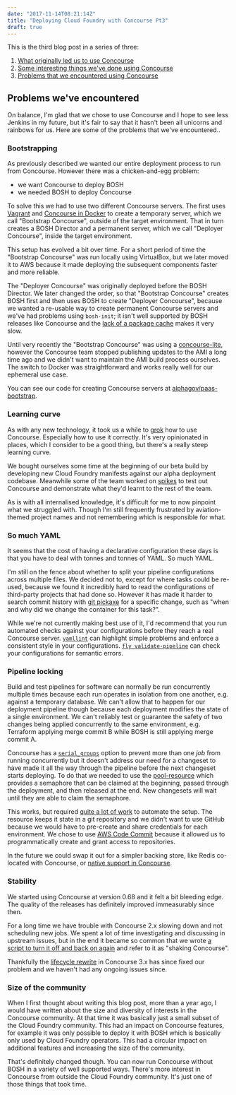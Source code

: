 ```yaml
---
date: "2017-11-14T08:21:14Z"
title: "Deploying Cloud Foundry with Concourse Pt3"
draft: true
---
```


This is the third blog post in a series of three:

1. [What originally led us to use Concourse][pt1]
1. [Some interesting things we've done using Concourse][pt2]
1. [Problems that we encountered using Concourse][pt3]

[pt1]: XXX
[pt2]: XXX
[pt3]: XXX

## Problems we've encountered

On balance, I'm glad that we chose to use Concourse and I hope to see less
Jenkins in my future, but it's fair to say that it hasn't been all unicorns
and rainbows for us. Here are some of the problems that we've encountered..

### Bootstrapping

As previously described we wanted our entire deployment process to run from
Concourse. However there was a chicken-and-egg problem:

- we want Concourse to deploy BOSH
- we needed BOSH to deploy Concourse

To solve this we had to use two different Concourse servers. The first uses
[Vagrant][] and [Concourse in Docker][] to create a temporary server, which
we call "Bootstrap Concourse", outside of the target environment. That in
turn creates a BOSH Director and a permanent server, which we call "Deployer
Concourse", inside the target environment.

This setup has evolved a bit over time. For a short period of time the
"Bootstrap Concourse" was run locally using VirtualBox, but we later moved
it to AWS because it made deploying the subsequent components faster and
more reliable.

The "Deployer Concourse" was originally deployed before the BOSH Director.
We later changed the order, so that "Bootstrap Concourse" creates BOSH first
and then uses BOSH to create "Deployer Concourse", because we wanted a
re-usable way to create permanent Concourse servers and we've had problems
using `bosh-init`; it isn't well supported by BOSH releases like Concourse
and the [lack of a package cache][bosh-init-cache] makes it very slow.

Until very recently the "Bootstrap Concourse" was using a
[concourse-lite][], however the Concourse team stopped publishing updates to
the AMI a long time ago and we didn't want to maintain the AMI build process
ourselves. The switch to Docker was straightforward and works really well
for our ephemeral use case.

You can see our code for creating Concourse servers at [alphagov/paas-bootstrap][].

[vagrant]: https://www.vagrantup.com/
[Concourse in Docker]: https://concourse.ci/docker-repository.html
[concourse-lite]: https://github.com/concourse/concourse-lite
[bosh-init-cache]: https://github.com/cloudfoundry/bosh-init/issues/19
[alphagov/paas-bootstrap]: XXX

### Learning curve

As with any new technology, it took us a while to [grok][] how to use
Concourse. Especially how to use it correctly. It's very opinionated in
places, which I consider to be a good thing, but there's a really steep
learning curve.

We bought ourselves some time at the beginning of our beta build by
developing new Cloud Foundry manifests against our alpha deployment
codebase. Meanwhile some of the team worked on [spikes][] to test out
Concourse and demonstrate what they'd learnt to the rest of the team.

As is with all internalised knowledge, it's difficult for me to now pinpoint
what we struggled with. Though I'm still frequently frustrated by
aviation-themed project names and not remembering which is responsible for
what.

[grok]: https://en.wikipedia.org/wiki/Grok
[spikes]: https://en.wikipedia.org/wiki/Spike_(software_development)

### So much YAML

It seems that the cost of having a declarative configuration these days is
that you have to deal with tonnes and tonnes of YAML. So much YAML.

I'm still on the fence about whether to split your pipeline configurations
across multiple files. We decided not to, except for where tasks could be
re-used, because we found it incredibly hard to read the configurations of
third-party projects that had done so. However it has made it harder to
search commit history with [git pickaxe][] for a specific change, such as
"when and why did we change the container for this task?".

While we're not currently making best use of it, I'd recommend that you run
automated checks against your configurations before they reach a real
Concourse server. [`yamllint`][] can highlight simple problems and enforce a
consistent style in your configurations. [`fly validate-pipeline`][] can
check your configurations for semantic errors.

[git pickaxe]: XXX
[`yamllint`]: XXX
[`fly validate-pipeline`]: https://concourse.ci/fly-validate-pipeline.html

### Pipeline locking

Build and test pipelines for software can normally be run concurrently
multiple times because each run operates in isolation from one another, e.g.
against a temporary database. We can't allow that to happen for our
deployment pipeline though because each deployment modifies the state of a
single environment. We can't reliably test or guarantee the safety of two
changes being applied concurrently to the same environment, e.g. Terraform
applying merge commit B while BOSH is still applying merge commit A.

Concourse has a [`serial_groups`][] option to prevent more than one *job*
from running concurrently but it doesn't address our need for a changeset to
have made it all the way through the pipeline before the next changeset
starts deploying. To do that we needed to use the [pool-resource][] which
provides a semaphore that can be claimed at the beginning, passed through
the deployment, and then released at the end. New changesets will wait until
they are able to claim the semaphore.

This works, but required [quite a lot of work][] to automate the setup. The
resource keeps it state in a git repository and we didn't want to use GitHub
because we would have to pre-create and share credentials for each
environment. We chose to use [AWS Code Commit][] because it allowed us to
programmatically create and grant access to repositories.

In the future we could swap it out for a simpler backing store, like Redis
co-located with Concourse, or [native support in Concourse][].

[`serial_groups`]: https://concourse.ci/configuring-jobs.html#serial_groups
[pool-resource]: https://github.com/concourse/pool-resource
[quite a lot of work]: https://github.com/alphagov/paas-cf/pull/173
[AWS Code Commit]: https://aws.amazon.com/codecommit/
[native support in Concourse]: https://github.com/concourse/concourse/issues/282

### Stability

We started using Concourse at version 0.68 and it felt a bit bleeding edge.
The quality of the releases has definitely improved immeasurably since then.

For a long time we have trouble with Concourse 2.x slowing down and not
scheduling new jobs. We spent a lot of time investigating and discussing in
upstream issues, but in the end it became so common that we wrote [a script
to turn it off and back on again][shake] and refer to it as "shaking
Concourse".

Thankfully the [lifecycle rewrite][] in Concourse 3.x has since fixed our
problem and we haven't had any ongoing issues since.

[shake]: https://github.com/alphagov/paas-cf/blob/7b426184edcfffb896fc3d28497129090109b3e6/concourse/scripts/shake_concourse_volumes.sh
[lifecycle rewrite]: https://github.com/concourse/concourse/issues/629

### Size of the community

When I first thought about writing this blog post, more than a year ago, I
would have written about the size and diversity of interests in the
Concourse community. At that time it was basically just a small subset of
the Cloud Foundry community. This had an impact on Concourse features, for
example it was only possible to deploy it with BOSH which is basically only
used by Cloud Foundry operators. This had a circular impact on additional
features and increasing the size of the community.

That's definitely changed though. You can now run Concourse without BOSH in
a variety of well supported ways. There's more interest in Concourse from
outside the Cloud Foundry community. It's just one of those things that took
time.
